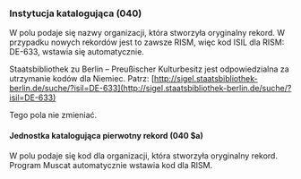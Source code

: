 ### Instytucja katalogująca (040)
W polu podaje się nazwy organizacji, która stworzyła oryginalny rekord. W przypadku nowych rekordów jest to zawsze RISM, więc kod ISIL dla RISM: DE-633, wstawia się automatycznie.

Staatsbibliothek zu Berlin – Preußischer Kulturbesitz jest odpowiedzialna za utrzymanie kodów dla Niemiec. Patrz: [http://sigel.staatsbibliothek-berlin.de/suche/?isil=DE-633](http://sigel.staatsbibliothek-berlin.de/suche/?isil=DE-633)

Tego pola nie zmieniać.

#### Jednostka katalogująca pierwotny rekord (040 $a)  
W polu podaje się kod dla organizacji, która stworzyła oryginalny rekord. Program Muscat automatycznie wstawia kod dla RISM.
